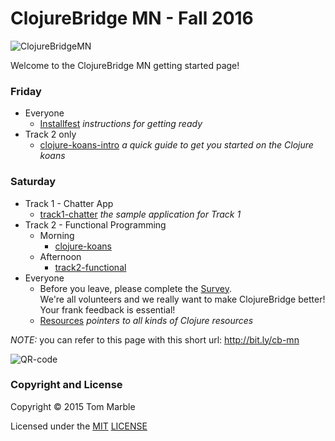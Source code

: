 # ClojureBridge MN - Fall 2016

![ClojureBridgeMN](docs/img/clojurebridgemn-logo-1024.png)

Welcome to the ClojureBridge MN getting started page!

### Friday
* Everyone 
  * [Installfest](docs/setup.md) *instructions for getting ready*
* Track 2 only 
  * [clojure-koans-intro](docs/koans.md) *a quick guide to get you started on the Clojure koans*

### Saturday
* Track 1 - Chatter App
  * [track1-chatter](https://github.com/clojurebridge-minneapolis/track1-chatter) *the sample application for Track 1*
* Track 2 - Functional Programming
  * Morning
    * [clojure-koans](https://github.com/clojurebridge-minneapolis/clojure-koans)
  * Afternoon  
    * [track2-functional](https://github.com/clojurebridge-minneapolis/track2-functional)
* Everyone
  * Before you leave, please complete the [Survey](https://www.surveymonkey.com/r/95PD8LR). <br/>
  We're all volunteers and we really want to make ClojureBridge better!
  Your frank feedback is essential!
  * [Resources](docs/resources.md) *pointers to all kinds of Clojure resources*


*NOTE:* you can refer to this page with this short url: http://bit.ly/cb-mn

![QR-code](docs/img/cb-mn.png)

### Copyright and License

Copyright © 2015 Tom Marble

Licensed under the [MIT](http://opensource.org/licenses/MIT) [LICENSE](LICENSE)
